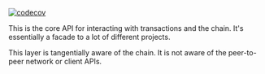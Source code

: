 [![codecov](https://codecov.io/gh/iron-fish/ironfish/branch/master/graph/badge.svg?token=PCSVEVEW5V&flag=ironfish-rust)](https://codecov.io/gh/iron-fish/ironfish)

This is the core API for interacting with transactions and the chain. It's essentially a facade to a lot of different projects.

This layer is tangentially aware of the chain. It is not aware of the peer-to-peer network or client APIs.
